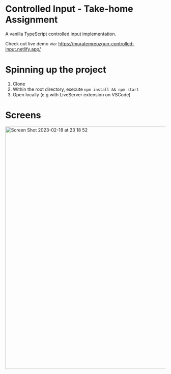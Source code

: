 # Controlled Input - Take-home Assignment

A vanilla TypeScript controlled input implementation.

Check out live demo via: https://muratemreozgun-controlled-input.netlify.app/

# Spinning up the project
1. Clone
2. Within the root directory, execute ``` npm install && npm start ```
3. Open locally (e.g with LiveServer extension on VSCode)

# Screens
<img width="761" alt="Screen Shot 2023-02-18 at 23 18 52" src="https://user-images.githubusercontent.com/50968552/219899151-f6cc1822-1e3b-4684-bc5b-a3746231057c.png">
